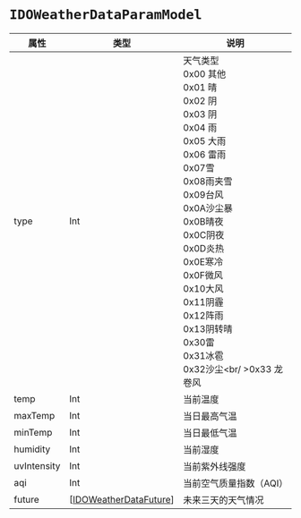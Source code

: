 # `IDOWeatherDataParamModel`

| 属性        | 类型    | 说明         |
| ----------- | ------- | ------------ |
| type | Int | 天气类型<br/>0x00 其他<br/>0x01 晴<br/>0x02 阴<br/>0x03 阴<br/>0x04 雨<br/>0x05 大雨<br/>0x06 雷雨<br/>0x07雪<br/>0x08雨夹雪<br/>0x09台风<br/>0x0A沙尘暴<br/>0x0B晴夜<br/>0x0C阴夜<br/>0x0D炎热<br/>0x0E寒冷<br/>0x0F微风<br/>0x10大风<br/>0x11阴霾<br/>0x12阵雨<br/>0x13阴转晴<br/>0x30雷<br/>0x31冰雹<br/>0x32沙尘<br/ >0x33 龙卷风<br/> |
| temp | Int | 当前温度 |
| maxTemp | Int | 当日最高气温 |
| minTemp | Int | 当日最低气温 |
| humidity | Int | 当前湿度 |
| uvIntensity | Int | 当前紫外线强度 |
| aqi | Int | 当前空气质量指数（AQI） |
| future | [[IDOWeatherDataFuture](IDOWeatherDataFuture.md)] | 未来三天的天气情况 |


